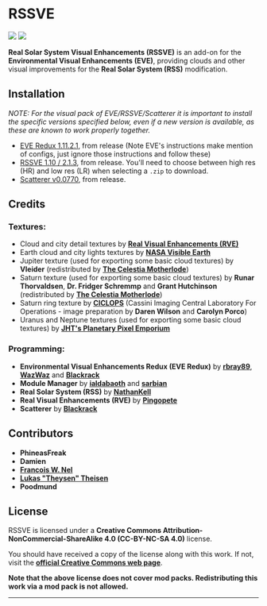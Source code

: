 # RSSVE

![][RSSVE:shield-version]
![][RSSVE:shield-license]

**Real Solar System Visual Enhancements (RSSVE)** is an add-on for the **Environmental Visual Enhancements (EVE)**, providing clouds and other visual improvements for the **Real Solar System (RSS)** modification.

## Installation

_NOTE: For the visual pack of EVE/RSSVE/Scatterer it is important to install the specific versions specified below, even if a new version is available, as these are known to work properly together._

* [EVE Redux 1.11.2.1](https://github.com/LGhassen/EnvironmentalVisualEnhancements/releases/tag/1.11.2.1), from release (Note EVE's instructions make mention of configs, just ignore those instructions and follow these)
* [RSSVE 1.10 / 2.1.3](https://github.com/KSP-RO/RSSVE/releases/tag/2.1.3), from release. You'll need to choose between high res (HR) and low res (LR) when selecting a `.zip` to download.
* [Scatterer v0.0770](https://github.com/LGhassen/Scatterer/releases/tag/0.0770), from release.

## Credits

### Textures:

  * Cloud and city detail textures by **[Real Visual Enhancements (RVE)][RSSVE:RVE-link]**
  * Earth cloud and city lights textures by **[NASA Visible Earth][RSSVE:NASA-VE-link]**
  * Jupiter texture (used for exporting some basic cloud textures) by **Vleider** (redistributed by **[The Celestia Motherlode][RSSVE:TCM-link]**)
  * Saturn texture (used for exporting some basic cloud textures) by **Runar Thorvaldsen**, **Dr. Fridger Schremmp** and **Grant Hutchinson** (redistributed by **[The Celestia Motherlode][RSSVE:TCM-link]**)
  * Saturn ring texture by **[CICLOPS][RSSVE:CICLOPS-link]** (Cassini Imaging Central Laboratory For Operations - image preparation by **Daren Wilson** and **Carolyn Porco**)
  * Uranus and Neptune textures (used for exporting some basic cloud textures) by **[JHT's Planetary Pixel Emporium][RSSVE:PPE-link]**

### Programming:

  * **Environmental Visual Enhancements Redux (EVE Redux)** by **[rbray89][RSSVE:EVE-link-rbray]**, **[WazWaz][RSSVE:EVE-link-waz]** and **[Blackrack][RSSVE:EVE-link-redux]**
  * **Module Manager** by **[ialdabaoth][RSSVE:MM-link-ialdabaoth]** and **[sarbian][RSSVE:MM-link-sarbian]**
  * **Real Solar System (RSS)** by **[NathanKell][RSSVE:RSS-link]**
  * **Real Visual Enhancements (RVE)** by **[Pingopete][RSSVE:RVE-link]**
  * **Scatterer** by **[Blackrack][RSSVE:Scatterer-link]**

## Contributors
  * **PhineasFreak** 
  * **Damien**
  * **[Francois W. Nel][RSSVE:contributor-francois]**
  * **[Lukas "Theysen" Theisen][RSSVE:contributor-theysen]**
  * **Poodmund**

## License

RSSVE is licensed under a **Creative Commons Attribution-NonCommercial-ShareAlike 4.0 (CC-BY-NC-SA 4.0)** license.

You should have received a copy of the license along with this work. If not, visit the **[official Creative Commons web page][RSSVE:cc-license-link]**.

**Note that the above license does not cover mod packs. Redistributing this work via a mod pack is not allowed.**

***

[RSSVE:cc-license-link]:      https://creativecommons.org/licenses/by-nc-sa/4.0
[RSSVE:CICLOPS-link]:         http://www.ciclops.org
[RSSVE:contributor-francois]: https://github.com/francoiswnel
[RSSVE:contributor-theysen]:  https://github.com/Theysen
[RSSVE:EVE-link-rbray]:       https://github.com/rbray89
[RSSVE:EVE-link-waz]:         https://github.com/WazWaz
[RSSVE:MM-link-ialdabaoth]:   https://github.com/Ialdabaoth
[RSSVE:MM-link-sarbian]:      https://github.com/sarbian/ModuleManager
[RSSVE:NASA-VE-link]:         http://visibleearth.nasa.gov
[RSSVE:PPE-link]:             http://planetpixelemporium.com
[RSSVE:RSS-link]:             https://github.com/KSP-RO/RealSolarSystem
[RSSVE:RVE-link]:             https://github.com/Pingopete
[RSSVE:Scatterer-link]:       https://github.com/LGhassen
[RSSVE:shield-license]:       https://img.shields.io/badge/License-CC--BY--NC--SA%204.0-green.svg
[RSSVE:shield-version]:       https://img.shields.io/badge/1.12.3-KSP-green
[RSSVE:TCM-link]:             http://www.celestiamotherlode.net
[RSSVE:wiki-link]:            https://github.com/KSP-RO/RSSVE/wiki
[RSSVE:EVE-link-redux]:           https://github.com/LGhassen/
